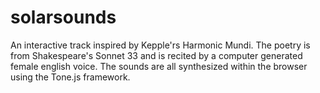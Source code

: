 # solarsounds
An interactive track inspired by Kepple'rs Harmonic Mundi. The poetry is from Shakespeare's Sonnet 33 and is recited by a computer generated female english voice. The sounds are all synthesized within the browser using the Tone.js framework.

